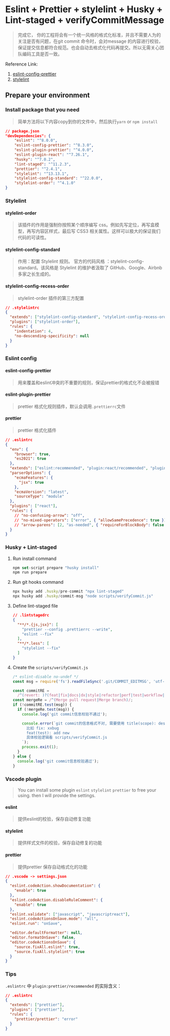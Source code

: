 # Eslint + Prettier + stylelint + Husky + Lint-staged + verifyCommitMessage



> 完成它， 你的工程将会有一个统一风格的格式化标准，并且不需要人为的关注是否有问题，在git commit 命令时，会对message 的内容进行校验，保证提交信息都符合规范。也会自动去格式化代码再提交。所以无需关心团队编码工具是否一致。

Reference Link:

1. [eslint-config-prettier](https://github.com/prettier/eslint-config-prettier#readme)
2. [stylelint](https://github.com/stylelint)

## Prepare your environment

### Install package that you need

> 简单方法将以下内容copy到你的文件中，然后执行`yarn` or `npm install`

```json
// package.json
"devDependencies": {
    "eslint": "^8.0.0",
    "eslint-config-prettier": "^8.3.0",
    "eslint-plugin-prettier": "^4.0.0",
    "eslint-plugin-react": "^7.26.1",
    "husky": "^7.0.2",
    "lint-staged": "^11.2.3",
    "prettier": "^2.4.1",
    "stylelint": "^13.13.1",
    "stylelint-config-standard": "^22.0.0",
    "stylelint-order": "^4.1.0"
}
```



### Stylelint

####    stylelint-order

> 该插件的作用是强制你按照某个顺序编写 css。例如先写定位，再写盒模型，再写内容区样式，最后写 CSS3 相关属性。这样可以极大的保证我们代码的可读性。

#### stylelint-config-standard

> 作用：配置 Stylelint 规则。
> 官方的代码风格 ：stylelint-config-standard。该风格是 Stylelint 的维护者汲取了 GitHub、Google、Airbnb 多家之长生成的。

#### stylelint-config-recess-order

> stylelint-order 插件的第三方配置

```json
// .stylelintrc
{
  "extends": ["stylelint-config-standard", "stylelint-config-recess-order"],
  "plugins": ["stylelint-order"],
  "rules": {
    "indentation": 4,
    "no-descending-specificity": null
  }
}
```



### Eslint config

#### eslint-config-prettier

> 用来覆盖和eslint冲突的不重要的规则，保证prettier的格式化不会被报错

#### eslint-plugin-prettier

> prettier 格式化规则插件，默认会调用`.prettierrc`文件

#### prettier

> prettier 格式化插件

```json
// .eslintrc
{
  "env": {
    "browser": true,
    "es2021": true
  },
  "extends": ["eslint:recommended", "plugin:react/recommended", "plugin:prettier/recommended"],
  "parserOptions": {
    "ecmaFeatures": {
      "jsx": true
    },
    "ecmaVersion": "latest",
    "sourceType": "module"
  },
  "plugins": ["react"],
  "rules": {
    // "no-confusing-arrow": "off",
    // "no-mixed-operators": ["error", { "allowSamePrecedence": true }],
    // "arrow-parens": [2, "as-needed", { "requireForBlockBody": false }]
  }
}

```

### Husky + Lint-staged

1. Run install command 

   ```js
   npm set-script prepare "husky install"
   npm run prepare
   ```

2. Run git hooks command

   ```js
   npx husky add .husky/pre-commit "npx lint-staged"
   npx husky add .husky/commit-msg "node scripts/verifyCommit.js"
   ```

3. Define lint-staged file

   ```json
   // .lintstagedrc
   {
     "**/*.{js,jsx}": [
       "prettier --config .prettierrc --write",
       "eslint --fix"
     ],
     "**/*.less": [
       "stylelint --fix"
     ]
   }
   ```
   
4. Create the `scripts/verifyCommit.js`

   ```js
   /* eslint-disable no-undef */
   const msg = require('fs').readFileSync('.git/COMMIT_EDITMSG', 'utf-8').trim();
   
   const commitRE =
     /^(revert: )?(feat|fix|docs|dx|style|refactor|perf|test|workflow|build|ci|chore|types|wip|release)(\(.+\))?: .{1,50}/;
   const mergeRe = /^(Merge pull request|Merge branch)/;
   if (!commitRE.test(msg)) {
     if (!mergeRe.test(msg)) {
       console.log('git commit信息校验不通过');
   
       console.error(`git commit的信息格式不对, 需要使用 title(scope): desc的格式
         比如 fix: xxbug
         feat(test): add new
         具体校验逻辑看 scripts/verifyCommit.js
       `);
       process.exit(1);
     }
   } else {
     console.log('git commit信息校验通过');
   }
   ```

### Vscode plugin

> You can install some plugin `eslint` `stylelint` `prettier`  to free your using. then I will provide the settings.

#### eslint 

> 提供eslint的校验，保存自动修复功能

#### stylelint

> 提供样式文件的校验，保存自动修复的功能

#### prettier

> 提供prettier 保存自动格式化的功能

```json
// .vscode -> settings.json
{
  "eslint.codeAction.showDocumentation": {
    "enable": true
  },
  "eslint.codeAction.disableRuleComment": {
    "enable": true
  },
  "eslint.validate": ["javascript", "javascriptreact"],
  "eslint.codeActionsOnSave.mode": "all",
  "eslint.run": "onSave",

  "editor.defaultFormatter": null,
  "editor.formatOnSave": false,
  "editor.codeActionsOnSave": {
    "source.fixAll.eslint": true,
    "source.fixAll.stylelint": true
  }
}
```





### Tips

`.eslintrc` 中 `plugin:prettier/recommended` 的实际含义：

```json
// .eslintrc
{
  "extends": ["prettier"],
  "plugins": ["prettier"],
  "rules": {
    "prettier/prettier": "error"
  }
}
```



